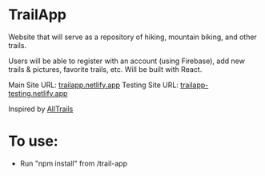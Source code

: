 # TrailApp
Website that will serve as a repository of hiking, mountain biking, and other trails.

Users will be able to register with an account (using Firebase), add new trails & pictures, favorite trails, etc.
Will be built with React.

Main Site URL: [trailapp.netlify.app](https://trailapp.netlify.app/)
Testing Site URL: [trailapp-testing.netlify.app](https://trailapp-testing.netlify.app/)

Inspired by [AllTrails](https://alltrails.com/)



# To use:
 - Run "npm install" from /trail-app
